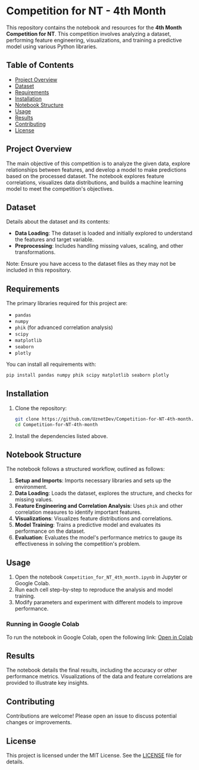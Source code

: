 # Competition for NT - 4th Month

This repository contains the notebook and resources for the **4th Month Competition for NT**. This competition involves analyzing a dataset, performing feature engineering, visualizations, and training a predictive model using various Python libraries.

## Table of Contents
- [Project Overview](#project-overview)
- [Dataset](#dataset)
- [Requirements](#requirements)
- [Installation](#installation)
- [Notebook Structure](#notebook-structure)
- [Usage](#usage)
- [Results](#results)
- [Contributing](#contributing)
- [License](#license)

## Project Overview
The main objective of this competition is to analyze the given data, explore relationships between features, and develop a model to make predictions based on the processed dataset. The notebook explores feature correlations, visualizes data distributions, and builds a machine learning model to meet the competition's objectives.

## Dataset
Details about the dataset and its contents:
- **Data Loading**: The dataset is loaded and initially explored to understand the features and target variable.
- **Preprocessing**: Includes handling missing values, scaling, and other transformations.

Note: Ensure you have access to the dataset files as they may not be included in this repository.

## Requirements
The primary libraries required for this project are:
- `pandas`
- `numpy`
- `phik` (for advanced correlation analysis)
- `scipy`
- `matplotlib`
- `seaborn`
- `plotly`

You can install all requirements with:
```bash
pip install pandas numpy phik scipy matplotlib seaborn plotly
```

## Installation
1. Clone the repository:
    ```bash
    git clone https://github.com/UznetDev/Competition-for-NT-4th-month.git
    cd Competition-for-NT-4th-month
    ```

2. Install the dependencies listed above.

## Notebook Structure
The notebook follows a structured workflow, outlined as follows:

1. **Setup and Imports**: Imports necessary libraries and sets up the environment.
2. **Data Loading**: Loads the dataset, explores the structure, and checks for missing values.
3. **Feature Engineering and Correlation Analysis**: Uses `phik` and other correlation measures to identify important features.
4. **Visualizations**: Visualizes feature distributions and correlations.
5. **Model Training**: Trains a predictive model and evaluates its performance on the dataset.
6. **Evaluation**: Evaluates the model's performance metrics to gauge its effectiveness in solving the competition's problem.

## Usage
1. Open the notebook `Competition_for_NT_4th_month.ipynb` in Jupyter or Google Colab.
2. Run each cell step-by-step to reproduce the analysis and model training.
3. Modify parameters and experiment with different models to improve performance.

### Running in Google Colab
To run the notebook in Google Colab, open the following link:
[Open in Colab](https://colab.research.google.com/github/UznetDev/Competition-for-NT-4th-month/blob/main/Competition_for_NT_4th_month.ipynb)

## Results
The notebook details the final results, including the accuracy or other performance metrics. Visualizations of the data and feature correlations are provided to illustrate key insights.

## Contributing
Contributions are welcome! Please open an issue to discuss potential changes or improvements.

## License
This project is licensed under the MIT License. See the [LICENSE](LICENSE) file for details.
